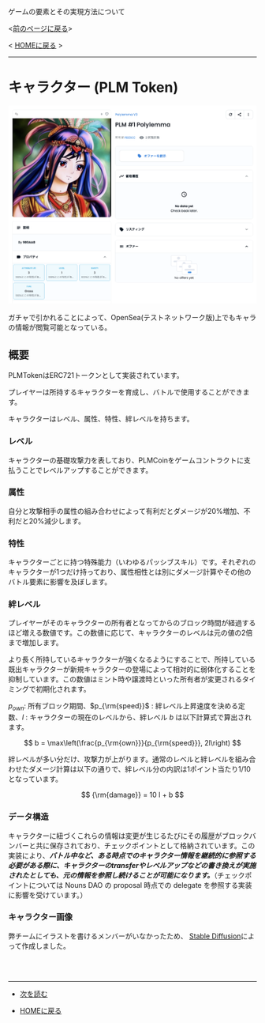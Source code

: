 
ゲームの要素とその実現方法について

<[前のページに戻る](./21_commit-reveal.md)>

 < [HOMEに戻る](../../README.md)   >
___
# キャラクター (PLM Token)
![ガチャで引かれることによって、OpenSea(テストネットワーク版)上でもキャラの情報が閲覧可能となっている。](../imgs/opensea.png)

ガチャで引かれることによって、OpenSea(テストネットワーク版)上でもキャラの情報が閲覧可能となっている。


## 概要
PLMTokenはERC721トークンとして実装されています。

プレイヤーは所持するキャラクターを育成し、バトルで使用することができます。

キャラクターはレベル、属性、特性、絆レベルを持ちます。

### レベル
キャラクターの基礎攻撃力を表しており、PLMCoinをゲームコントラクトに支払うことでレベルアップすることができます。

### 属性

自分と攻撃相手の属性の組み合わせによって有利だとダメージが20%増加、不利だと20%減少します。

### 特性

キャラクターごとに持つ特殊能力（いわゆるパッシブスキル）です。それぞれのキャラクターが1つだけ持っており、属性相性とは別にダメージ計算やその他のバトル要素に影響を及ぼします。

### 絆レベル
プレイヤーがそのキャラクターの所有者となってからのブロック時間が経過するほど増える数値です。この数値に応じて、キャラクターのレベルは元の値の2倍まで増加します。

より長く所持しているキャラクターが強くなるようにすることで、所持している既出キャラクターが新規キャラクターの登場によって相対的に弱体化することを抑制しています。この数値はミント時や譲渡時といった所有者が変更されるタイミングで初期化されます。

$p_{own}$: 所有ブロック期間、$p_{\rm{speed}}$ : 絆レベル上昇速度を決める定数、$l$ : キャラクターの現在のレベルから、絆レベル $b$ は以下計算式で算出されます。

$$
b = \max\left(\frac{p_{\rm{own}}}{p_{\rm{speed}}}, 2l\right)
$$

絆レベルが多い分だけ、攻撃力が上がります。通常のレベルと絆レベルを組み合わせたダメージ計算は以下の通りで、絆レベル分の内訳は1ポイント当たり1/10となっています。

$$
{\rm{damage}} = 10 l + b 
$$

### データ構造

キャラクターに紐づくこれらの情報は変更が生じるたびにその履歴がブロックバンバーと共に保存されており、チェックポイントとして格納されています。この実装により、***バトル中など、ある時点でのキャラクター情報を継続的に参照する必要がある際に、キャラクターのtransferやレベルアップなどの書き換えが実施されたとしても、元の情報を参照し続けることが可能になります。***（チェックポイントについては Nouns DAO の proposal 時点での delegate を参照する実装に影響を受けています。）

### キャラクター画像

弊チームにイラストを書けるメンバーがいなかったため、 [Stable Diffusion](https://stability.ai/)によって作成しました。

<br> </br>

 
---
- [次を読む ](./32_coin.md)

- [HOMEに戻る](../../README.md) 

